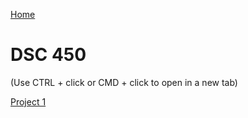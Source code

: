 [Home](https://llmechling.github.io/lara_mechling.github.io/)

# DSC 450

(Use CTRL + click or CMD + click to open in a new tab)

[Project 1](https://llmechling.github.io/lara_mechling.github.io/project_1)
